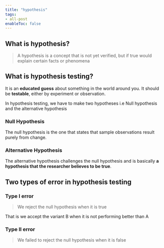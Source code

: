 ```yaml
---
title: "hypothesis"
tags:
- all-post
enableToc: false
---
```


## What is hypothesis?

> A hypothesis is a concept that is not yet verified, but if true would explain certain facts or phenomena

## What is hypothesis testing?

It is an **educated guess** about something in the world around you. It should be **testable**, either by experiment or observation.

In hypothesis testing, we have to make two hypotheses i.e Null hypothesis and the alternative hypothesis

### Null Hypothesis

The null hypothesis is the one that states that sample observations result purely from change.

### Alternative Hypothesis

The alternative hypothesis challenges the null hypothesis and is basically **a hypothesis that the researcher believes to be true**.

## Two types of error in hypothesis testing

### Type I error

> We reject the null hypothesis when it is true

That is we accept the variant B when it is not performing better than A

### Type II error

> We failed to reject the null hypothesis when it is false